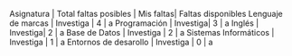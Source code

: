  Asignatura | Total faltas posibles | Mis faltas| Faltas disponibles 
 Lenguaje de marcas | Investiga | 4 | a 
 Programación | Investiga| 3 | a 
 Inglés | Investiga| 2 | a 
 Base de Datos | Investiga | 2 | a 
 Sistemas Informáticos | Investiga |  1 | a 
 Entornos de desarollo | Investiga | 0 | a 